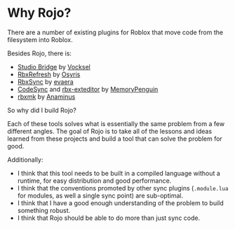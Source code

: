 # Why Rojo?
There are a number of existing plugins for Roblox that move code from the filesystem into Roblox.

Besides Rojo, there is:

* [Studio Bridge](https://github.com/vocksel/studio-bridge) by [Vocksel](https://github.com/vocksel)
* [RbxRefresh](https://github.com/osyrisrblx/RbxRefresh) by [Osyris](https://github.com/osyrisrblx)
* [RbxSync](https://github.com/evaera/RbxSync) by [evaera](https://github.com/evaera)
* [CodeSync](https://github.com/MemoryPenguin/CodeSync) and [rbx-exteditor](https://github.com/MemoryPenguin/rbx-exteditor) by [MemoryPenguin](https://github.com/MemoryPenguin)
* [rbxmk](https://github.com/anaminus/rbxmk) by [Anaminus](https://github.com/anaminus)

So why did I build Rojo?

Each of these tools solves what is essentially the same problem from a few different angles. The goal of Rojo is to take all of the lessons and ideas learned from these projects and build a tool that can solve the problem for good.

Additionally:

* I think that this tool needs to be built in a compiled language without a runtime, for easy distribution and good performance.
* I think that the conventions promoted by other sync plugins (`.module.lua` for modules, as well a single sync point) are sub-optimal.
* I think that I have a good enough understanding of the problem to build something robust.
* I think that Rojo should be able to do more than just sync code.